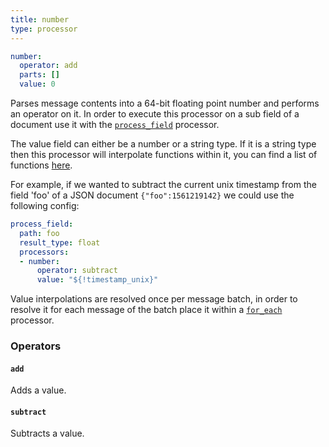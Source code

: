 ```yaml
---
title: number
type: processor
---
```


```yaml
number:
  operator: add
  parts: []
  value: 0
```

Parses message contents into a 64-bit floating point number and performs an
operator on it. In order to execute this processor on a sub field of a document
use it with the [`process_field`](process_field) processor.

The value field can either be a number or a string type. If it is a string type
then this processor will interpolate functions within it, you can find a list of
functions [here](/docs/configuration/interpolation#functions).

For example, if we wanted to subtract the current unix timestamp from the field
'foo' of a JSON document `{"foo":1561219142}` we could use the
following config:

``` yaml
process_field:
  path: foo
  result_type: float
  processors:
  - number:
      operator: subtract
      value: "${!timestamp_unix}"
```

Value interpolations are resolved once per message batch, in order to resolve it
for each message of the batch place it within a
[`for_each`](for_each) processor.

### Operators

#### `add`

Adds a value.

#### `subtract`

Subtracts a value.



